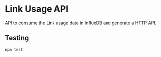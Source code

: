 # Link Usage API

API to consume the Link usage data in InfluxDB and 
generate a HTTP API.

## Testing

```
npm test
```
